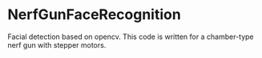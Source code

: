 # NerfGunFaceRecognition
Facial detection based on opencv. This code is written for a chamber-type nerf gun with stepper motors.
